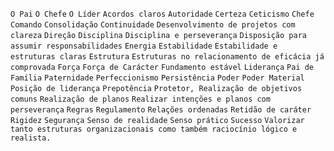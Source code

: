 `O Pai` `O Chefe` `O Líder` `Acordos claros` `Autoridade` `Certeza`
`Ceticismo` `Chefe` `Comando` `Consolidação` `Continuidade` `Desenvolvimento
de projetos com clareza` `Direção` `Disciplina` `Disciplina e perseverança`
`Disposição para assumir responsabilidades` `Energia` `Estabilidade`
`Estabilidade e estruturas claras` `Estrutura` `Estruturas no relacionamento
de eficácia já comprovada` `Força` `Força de Carácter` `Fundamento estável`
`Liderança` `Pai de Família` `Paternidade` `Perfeccionismo` `Persistência`
`Poder` `Poder Material` `Posição de liderança` `Prepotência` `Protetor,
Realização de objetivos comuns` `Realização de planos` `Realizar intenções e
planos com perseverança` `Regras` `Regulamento` `Relações ordenadas` `Retidão
de caráter` `Rigidez` `Segurança` `Senso de realidade` `Senso prático`
`Sucesso` `Valorizar tanto estruturas organizacionais como também raciocínio
lógico e realista.`

